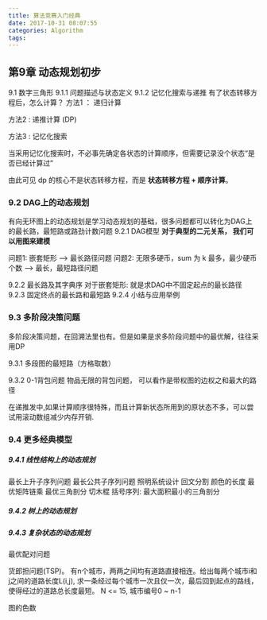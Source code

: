 ```yaml
---
title: 算法竞赛入门经典
date: 2017-10-31 08:07:55
categories: Algorithm
tags:
---
```


## 第9章 动态规划初步
9.1 数字三角形
9.1.1 问题描述与状态定义
9.1.2 记忆化搜索与递推
有了状态转移方程后，怎么计算？
方法1 ： 递归计算

方法2 : 递推计算 (DP)

方法3 : 记忆化搜索 

当采用记忆化搜索时，不必事先确定各状态的计算顺序，但需要记录没个状态“是否已经计算过”

由此可见 dp 的核心不是状态转移方程，而是 **状态转移方程 + 顺序计算**。
### 9.2 DAG上的动态规划
有向无环图上的动态规划是学习动态规划的基础，很多问题都可以转化为DAG上的最长路，最短路或路劲计数问题
9.2.1 DAG模型
**对于典型的二元关系， 我们可以用图来建模**

问题1: 嵌套矩形 --> 最长路径问题
问题2: 无限多硬币，sum 为 k 最多，最少硬币个数 --> 最长，最短路径问题

9.2.2 最长路及其字典序
对于嵌套矩形: 就是求DAG中不固定起点的最长路径
9.2.3 固定终点的最长路和最短路
9.2.4 小结与应用举例

### 9.3 多阶段决策问题
多阶段决策问题，在回溯法里也有。但是如果是求多阶段问题中的最优解，往往采用DP

9.3.1 多段图的最短路（方格取数）

9.3.2 0-1背包问题
物品无限的背包问题， 可以看作是带权图的边权之和最大的路径

在递推发中,如果计算顺序很特殊，而且计算新状态所用到的原状态不多，可以尝试用滚动数组减少内存开销.
### 9.4 更多经典模型
##### 9.4.1 线性结构上的动态规划
最长上升子序列问题
最长公共子序列问题
照明系统设计
回文分割
颜色的长度
最优矩阵链乘
最优三角剖分
切木棍
括号序列:
最大面积最小的三角剖分
##### 9.4.2 树上的动态规划
##### 9.4.3 复杂状态的动态规划

最优配对问题

货郎担问题(TSP)。 有n个城市，两两之间均有道路直接相连。给出每两个城市i和j之间的道路长度L(i,j), 求一条经过每个城市一次且仅一次，最后回到起点的路线，使得经过的道路总长度最短。
N &lt;= 15, 城市编号0 ~ n-1

图的色数




